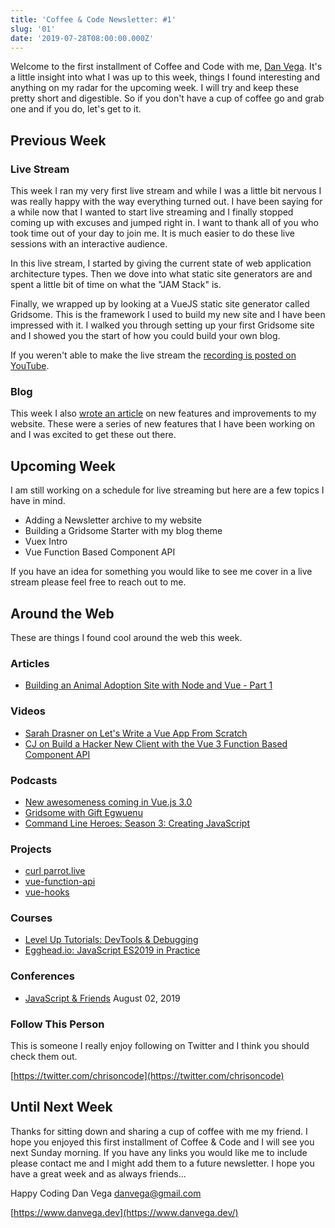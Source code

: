 ```yaml
---
title: 'Coffee & Code Newsletter: #1'
slug: '01'
date: '2019-07-28T08:00:00.000Z'
---
```


Welcome to the first installment of Coffee and Code with me, [Dan Vega](https://www.danvega.dev/). It's a little insight into what I was up to this week, things I found interesting and anything on my radar for the upcoming week. I will try and keep these pretty short and digestible. So if you don't have a cup of coffee go and grab one and if you do, let's get to it.

## Previous Week

### **Live Stream**

This week I ran my very first live stream and while I was a little bit nervous I was really happy with the way everything turned out. I have been saying for a while now that I wanted to start live streaming and I finally stopped coming up with excuses and jumped right in. I want to thank all of you who took time out of your day to join me. It is much easier to do these live sessions with an interactive audience.

In this live stream, I started by giving the current state of web application architecture types. Then we dove into what static site generators are and spent a little bit of time on what the "JAM Stack" is.

Finally, we wrapped up by looking at a VueJS static site generator called Gridsome. This is the framework I used to build my new site and I have been impressed with it. I walked you through setting up your first Gridsome site and I showed you the start of how you could build your own blog.

If you weren't able to make the live stream the [recording is posted on YouTube](https://www.youtube.com/watch?v=UEBTiMpvgas).

### **Blog**

This week I also  [wrote an article](https://www.danvega.dev/blog/2019/07/23/website-new-features-improvements) on new features and improvements to my website. These were a series of new features that I have been working on and I was excited to get these out there.

## Upcoming Week

I am still working on a schedule for live streaming but here are a few topics I have in mind.

- Adding a Newsletter archive to my website
- Building a Gridsome Starter with my blog theme
- Vuex Intro
- Vue Function Based Component API

If you have an idea for something you would like to see me cover in a live stream please feel free to reach out to me.

## Around the Web

These are things I found cool around the web this week.

### Articles

- [Building an Animal Adoption Site with Node and Vue - Part 1](https://scotch.io/tutorials/building-an-animal-adoption-site-with-node-and-vue-part-1)

### Videos

- [Sarah Drasner on Let's Write a Vue App From Scratch](https://vimeo.com/348717993)
- [CJ on Build a Hacker New Client with the Vue 3 Function Based Component API](https://www.youtube.com/watch?v=g9bSmxnx-O0)

### Podcasts

- [New awesomeness coming in Vue.js 3.0](https://devmode.fm/episodes/new-awesomeness-coming-in-vuejs-3-0)
- [Gridsome with Gift Egwuenu](https://devchat.tv/views-on-vue/vov-071-gridsome-with-gift-egwuenu/)
- [Command Line Heroes: Season 3: Creating JavaScript](https://www.redhat.com/en/command-line-heroes/season-3/creating-javascript)

### Projects

- [curl parrot.live](https://github.com/hugomd/parrot.live)
- [vue-function-api](https://www.notion.so/danvega/Coffee-Code-1-07-28-2019-cfc553c3953a4e989688ceb9942d511b#9a65ac73276a474cba39d96959c1bd22)
- [vue-hooks](https://github.com/u3u/vue-hooks)

### Courses

- [Level Up Tutorials: DevTools & Debugging](https://www.leveluptutorials.com/tutorials/dev-tools-and-debugging)
- [Egghead.io: JavaScript ES2019 in Practice](https://egghead.io/courses/javascript-es2019-in-practice)

### Conferences

- [JavaScript & Friends](https://www.javascriptandfriends.com/) August 02, 2019

### Follow This Person

This is someone I really enjoy following on Twitter and I think you should check them out.

[https://twitter.com/chrisoncode](https://twitter.com/chrisoncode)

## Until Next Week

Thanks for sitting down and sharing a cup of coffee with me my friend. I hope you enjoyed this first installment of Coffee & Code and I will see you next Sunday morning. If you have any links you would like me to include please contact me and I might add them to a future newsletter. I hope you have a great week and as always friends...

Happy Coding
Dan Vega
danvega@gmail.com

[https://www.danvega.dev](https://www.danvega.dev/)
